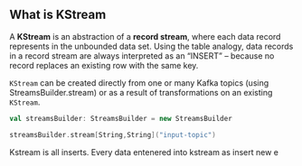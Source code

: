 ## What is KStream
A **KStream** is an abstraction of a **record stream**, where each data record represents in the unbounded data set. Using the table analogy, data records in a record stream are always interpreted as an “INSERT” – because no record replaces an existing row with the same key.

`KStream` can be created directly from one or many Kafka topics (using StreamsBuilder.stream) or as a result of transformations on an existing `KStream`.

```scala
val streamsBuilder: StreamsBuilder = new StreamsBuilder

streamsBuilder.stream[String,String]("input-topic")
```

Kstream is all inserts. Every data entenered into kstream as insert new e

<!--stackedit_data:
eyJoaXN0b3J5IjpbNTE1MzA5Mzc2LDExODEzMTY0MSwtMTkyNz
I1Nzg3MCwxNjExMTA0MTA1LC0xMTQzMTc2MDY2LDE3NTIzMzA5
NTUsLTEzNDg0ODQ4NDksLTE5MjIwMTA5MTQsNDkwODYwNjU2LD
c2MTkzODE3MiwtNjI2NDYwMDA0LDEzMDEzMjI0NDIsLTE2OTI3
Njc3MCwtODUyODYxNzQ3LDEzMjI2MjEzMzAsMTM2MDQzNDI1LD
EwMTU4MTM1MzQsMjA1NjcwNjEwNSwxOTY2ODEzNTc4LC02MDkw
NzQyNThdfQ==
-->